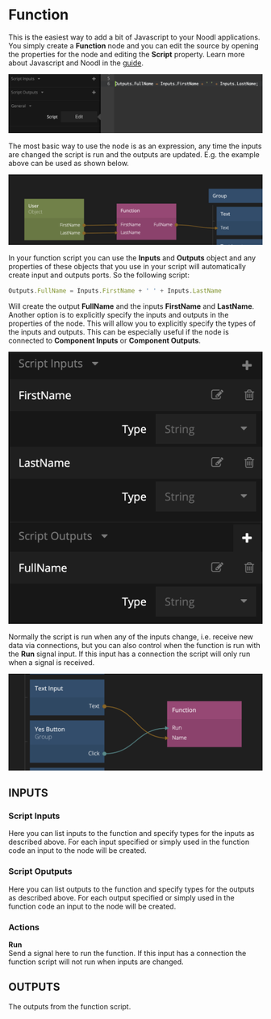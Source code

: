 # Function

This is the easiest way to add a bit of Javascript to your Noodl applications. You simply create a **Function** node and you can edit the source by opening the properties for the node and editing the **Script** property. Learn more about Javascript and Noodl in the [guide](/guides/javascript.md).

![](function-1.png ':class=img-size-l')

The most basic way to use the node is as an expression, any time the inputs are changed the script is run and the outputs are updated. E.g. the example above can be used as shown below.

![](function-2.png ':class=img-size-l')

In your function script you can use the **Inputs** and **Outputs** object and any properties of these objects that you use in your script will automatically create input and outputs ports. So the following script:

```javascript
Outputs.FullName = Inputs.FirstName + ' ' + Inputs.LastName
```

Will create the output **FullName** and the inputs **FirstName** and **LastName**. Another option is to explicitly specify the inputs and outputs in the properties of the node. This will allow you to explicitly specify the types of the inputs and outputs. This can be especially useful if the node is connected to **Component Inputs** or **Component Outputs**.

![](function-3.png ':class=img-size-m')

Normally the script is run when any of the inputs change, i.e. receive new data via connections, but you can also control when the function is run with the **Run** signal input. If this input has a connection the script will only run when a signal is received.

![](function-4.png ':class=img-size-l')

## INPUTS

### Script Inputs
Here you can list inputs to the function and specify types for the inputs as described above. For each input specified or simply used in the function code an input to the node will be created.

### Script Oputputs
Here you can list outputs to the function and specify types for the outputs as described above. For each output specified or simply used in the function code an input to the node will be created.

### Actions

**Run**  
Send a signal here to run the function. If this input has a connection the function script will not run when inputs are changed.

## OUTPUTS

The outputs from the function script.



